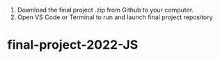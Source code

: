 1. Download the final project .zip from Github to your computer.
2. Open VS Code or Terminal to run and launch final project repository 
# final-project-2022-JS
